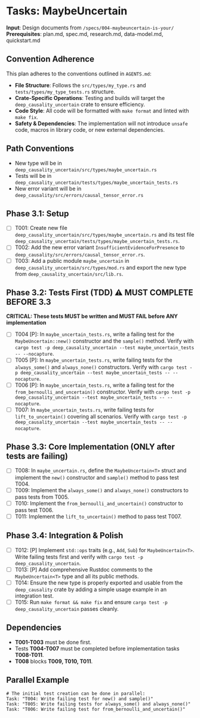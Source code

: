 # Tasks: MaybeUncertain<T>

**Input**: Design documents from `/specs/004-maybeuncertain-is-your/`
**Prerequisites**: plan.md, spec.md, research.md, data-model.md, quickstart.md

## Convention Adherence
This plan adheres to the conventions outlined in `AGENTS.md`:
- **File Structure**: Follows the `src/types/my_type.rs` and `tests/types/my_type_tests.rs` structure.
- **Crate-Specific Operations**: Testing and builds will target the `deep_causality_uncertain` crate to ensure efficiency.
- **Code Style**: All code will be formatted with `make format` and linted with `make fix`.
- **Safety & Dependencies**: The implementation will not introduce `unsafe` code, macros in library code, or new external dependencies.

## Path Conventions
- New type will be in `deep_causality_uncertain/src/types/maybe_uncertain.rs`
- Tests will be in `deep_causality_uncertain/tests/types/maybe_uncertain_tests.rs`
- New error variant will be in `deep_causality/src/errors/causal_tensor_error.rs`

## Phase 3.1: Setup
- [ ] T001: Create new file `deep_causality_uncertain/src/types/maybe_uncertain.rs` and its test file `deep_causality_uncertain/tests/types/maybe_uncertain_tests.rs`.
- [ ] T002: Add the new error variant `InsufficientEvidenceForPresence` to `deep_causality/src/errors/causal_tensor_error.rs`.
- [ ] T003: Add a public module `maybe_uncertain` in `deep_causality_uncertain/src/types/mod.rs` and export the new type from `deep_causality_uncertain/src/lib.rs`.

## Phase 3.2: Tests First (TDD) ⚠️ MUST COMPLETE BEFORE 3.3
**CRITICAL: These tests MUST be written and MUST FAIL before ANY implementation**
- [ ] T004 [P]: In `maybe_uncertain_tests.rs`, write a failing test for the `MaybeUncertain::new()` constructor and the `sample()` method. Verify with `cargo test -p deep_causality_uncertain --test maybe_uncertain_tests -- --nocapture`.
- [ ] T005 [P]: In `maybe_uncertain_tests.rs`, write failing tests for the `always_some()` and `always_none()` constructors. Verify with `cargo test -p deep_causality_uncertain --test maybe_uncertain_tests -- --nocapture`.
- [ ] T006 [P]: In `maybe_uncertain_tests.rs`, write a failing test for the `from_bernoulli_and_uncertain()` constructor. Verify with `cargo test -p deep_causality_uncertain --test maybe_uncertain_tests -- --nocapture`.
- [ ] T007: In `maybe_uncertain_tests.rs`, write failing tests for `lift_to_uncertain()` covering all scenarios. Verify with `cargo test -p deep_causality_uncertain --test maybe_uncertain_tests -- --nocapture`.

## Phase 3.3: Core Implementation (ONLY after tests are failing)
- [ ] T008: In `maybe_uncertain.rs`, define the `MaybeUncertain<T>` struct and implement the `new()` constructor and `sample()` method to pass test T004.
- [ ] T009: Implement the `always_some()` and `always_none()` constructors to pass tests from T005.
- [ ] T010: Implement the `from_bernoulli_and_uncertain()` constructor to pass test T006.
- [ ] T011: Implement the `lift_to_uncertain()` method to pass test T007.

## Phase 3.4: Integration & Polish
- [ ] T012: [P] Implement `std::ops` traits (e.g., `Add`, `Sub`) for `MaybeUncertain<T>`. Write failing tests first and verify with `cargo test -p deep_causality_uncertain`.
- [ ] T013: [P] Add comprehensive Rustdoc comments to the `MaybeUncertain<T>` type and all its public methods.
- [ ] T014: Ensure the new type is properly exported and usable from the `deep_causality` crate by adding a simple usage example in an integration test.
- [ ] T015: Run `make format && make fix` and ensure `cargo test -p deep_causality_uncertain` passes cleanly.

## Dependencies
- **T001-T003** must be done first.
- Tests **T004-T007** must be completed before implementation tasks **T008-T011**.
- **T008** blocks **T009, T010, T011**.

## Parallel Example
```
# The initial test creation can be done in parallel:
Task: "T004: Write failing test for new() and sample()"
Task: "T005: Write failing tests for always_some() and always_none()"
Task: "T006: Write failing test for from_bernoulli_and_uncertain()"
```
